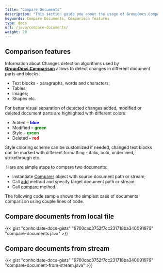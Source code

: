 ```yaml
---
title: "Compare Documents"
description: "This section guide you about the usage of GroupDocs.Comparison API which is a part of Conholdate.Total for Java. The article below shows that how you can simply compare documents."
keywords: Compare Documents, Comparison features 
type: docs
url: /java/compare-documents/
weight: 20
---
```

## Comparison features

Information about Changes detection algorithms used by **[GroupDocs.Comparison](https://products.groupdocs.com/comparison/java)** allows to detect changes in different document parts and blocks:

*   Text blocks - paragraphs, words and characters;  
*   Tables;
*   Images;
*   Shapes etc.
    
For better visual separation of detected changes added, modified or deleted document parts are highlighted with different colors:

*   Added – <font color="blue">**blue** </font>
*   Modified – <font color="green">**green**</font>
*   Style – <font color="green">**green**</font>
*   Deleted – <font color="red">**red**</font>

Style coloring scheme can be customized if needed, changed text blocks can be marked with different formatting - italic, bold, underlined, strikethrough etc.

 Here are simple steps to compare two documents:
*   Instantiate [Comparer](https://apireference.groupdocs.com/comparison/java/com.groupdocs.comparison/Comparer) object with source document path or stream;
*   Call [add](https://apireference.groupdocs.com/comparison/java/com.groupdocs.comparison/Comparer#add(java.lang.String)) method and specify target document path or stream.
*   Call [compare](https://apireference.groupdocs.com/comparison/java/com.groupdocs.comparison/Comparer#compare(java.lang.String)) method.

The following code sample shows the simplest case of documents comparison using couple lines of code.

## Compare documents from local file

{{< gist "conholdate-docs-gists" "9700cac3752f7cc231718ba340091976" "compare-documents.java" >}}




## Compare documents from stream

{{< gist "conholdate-docs-gists" "9700cac3752f7cc231718ba340091976" "compare-document-from-stream.java" >}}




